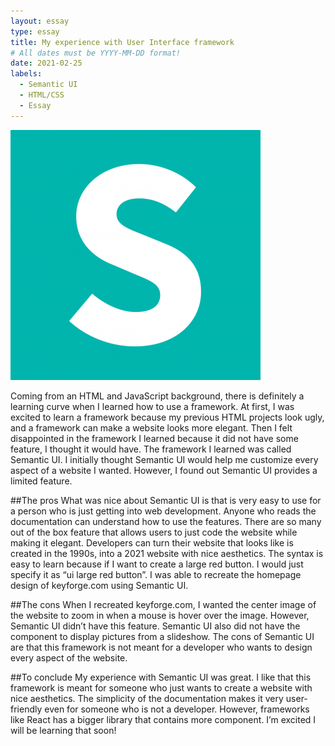 ```yaml
---
layout: essay
type: essay
title: My experience with User Interface framework
# All dates must be YYYY-MM-DD format!
date: 2021-02-25
labels:
  - Semantic UI
  - HTML/CSS
  - Essay
---
```

<img class="ui tiny left circular floated image" src="../images/semanticUI.png">

   Coming from an HTML and JavaScript background, there is definitely a learning curve when I learned how to use a framework. At first, I was excited to learn a framework because my previous HTML projects look ugly, and a framework can make a website looks more elegant. Then I felt disappointed in the framework I learned because it did not have some feature, I thought it would have. The framework I learned was called Semantic UI. I initially thought Semantic UI would help me customize every aspect of a website I wanted. However, I found out Semantic UI provides a limited feature. 

##The pros 
          What was nice about Semantic UI is that is very easy to use for a person who is just getting into web development. Anyone who reads the documentation can understand how to use the features. There are so many out of the box feature that allows users to just code the website while making it elegant. Developers can turn their website that looks like is created in the 1990s, into a 2021 website with nice aesthetics.  The syntax is easy to learn because if I want to create a large red button. I would just specify it as “ui large red button”. I was able to recreate the homepage design of keyforge.com using Semantic UI. 

##The cons
          When I recreated keyforge.com, I wanted the center image of the website to zoom in when a mouse is hover over the image. However, Semantic UI didn’t have this feature. Semantic UI also did not have the component to display pictures from a slideshow. The cons of Semantic UI are that this framework is not meant for a developer who wants to design every aspect of the website. 
           
##To conclude
           My experience with Semantic UI was great. I like that this framework is meant for someone who just wants to create a website with nice aesthetics. The simplicity of the documentation makes it very user-friendly even for someone who is not a developer. However, frameworks like React has a bigger library that contains more component. I’m excited I will be learning that soon!
